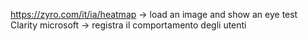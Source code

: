 https://zyro.com/it/ia/heatmap -> load an image and show an eye test
Clarity microsoft -> registra il comportamento degli utenti 
